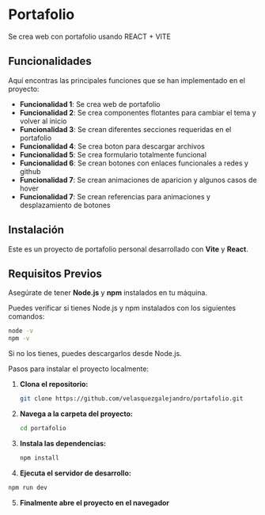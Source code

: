 # Portafolio

Se crea web con portafolio usando REACT + VITE

## Funcionalidades

Aquí encontras las principales funciones que se han implementado en el proyecto:

- **Funcionalidad 1**: Se crea web de portafolio
- **Funcionalidad 2**: Se crea componentes flotantes para cambiar el tema y volver al inicio
- **Funcionalidad 3**: Se crean diferentes secciones requeridas en el portafolio
- **Funcionalidad 4**: Se crea boton para descargar archivos
- **Funcionalidad 5**: Se crea formulario totalmente funcional
- **Funcionalidad 6**: Se crean botones con enlaces funcionales a redes y github
- **Funcionalidad 7**: Se crean animaciones de aparicion y algunos casos de hover
- **Funcionalidad 7**: Se crean referencias para animaciones y desplazamiento de botones

## Instalación

Este es un proyecto de portafolio personal desarrollado con **Vite** y **React**.

## Requisitos Previos

Asegúrate de tener **Node.js** y **npm** instalados en tu máquina.

Puedes verificar si tienes Node.js y npm instalados con los siguientes comandos:

```bash
node -v
npm -v
```

Si no los tienes, puedes descargarlos desde Node.js.

Pasos para instalar el proyecto localmente:

1. **Clona el repositorio:**

   ```bash
   git clone https://github.com/velasquezgalejandro/portafolio.git
   ```

2. **Navega a la carpeta del proyecto:**

   ```bash
   cd portafolio
   ```

3. **Instala las dependencias:**

   ```bash
   npm install
   ```

4. **Ejecuta el servidor de desarrollo:**

```bash
npm run dev
```

5. **Finalmente abre el proyecto en el navegador**
